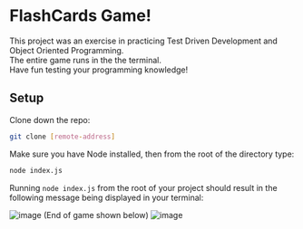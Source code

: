 # FlashCards Game!

This project was an exercise in practicing Test Driven Development and Object Oriented Programming.  
The entire game runs in the the terminal.  
Have fun testing your programming knowledge!  

## Setup

Clone down the repo:

```bash
git clone [remote-address] 
```
Make sure you have Node installed, then from the root of the directory type:

```bash
node index.js
```


Running `node index.js` from the root of your project should result in the following message being displayed in your terminal: 


![image](https://user-images.githubusercontent.com/55996221/73496902-d1021d00-4376-11ea-9d7c-83cdd2fd40ec.png)
(End of game shown below)
![image](https://user-images.githubusercontent.com/55996221/73497103-3950fe80-4377-11ea-9bcc-87b55dbe2922.png)
